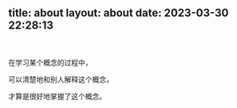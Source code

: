 title: about
layout: about
date: 2023-03-30 22:28:13
---
<br>
<br>
在学习某个概念的过程中，

可以清楚地和别人解释这个概念，

才算是很好地掌握了这个概念。
<br>
<br>
<br>



<br>
<br>
<br>
<br>